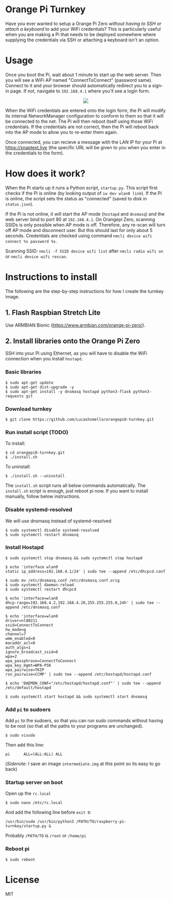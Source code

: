 # Orange Pi Turnkey

Have you ever wanted to setup a Orange Pi Zero *without having to SSH or attach a keyboard* to add your WiFi credentials? This is particularly useful when you are making a Pi that needs to be deployed somewhere where supplying the credentials via SSH or attaching a keyboard isn't an option.

# Usage 

Once you boot the Pi, wait about 1 minute to start up the web server. Then you will see a WiFi AP named "ConnectToConnect" (password same). Connect to it and your browser should automatically redirect you to a sign-in page. If not, navigate to `192.168.4.1` where you'll see a login form. 

<p align="center">
  <img src="https://user-images.githubusercontent.com/6550035/36927004-9dd66774-1e2f-11e8-941a-aa192005b2d6.png"/>
</p>

When the WiFi credentials are entered onto the login form, the Pi will modify its internal NetworkManager configuration to conform to them so that it will be connected to the net. The Pi will then reboot itself using those WiFi credentials. If the credentials are not correct, then the Pi will reboot back into the AP mode to allow you to re-enter them again.

Once connected, you can recieve a message with the LAN IP for your Pi at https://snaptext.live (the specific URL will be given to you when you enter in the credentials to the form).

# How does it work?

When the Pi starts up it runs a Python script, `startup.py`. This script first checks if the Pi is online (by looking output of `iw dev wlan0 link`). If the Pi is online, the script sets the status as "connected" (saved to disk in `status.json`).

If the Pi is not online, it will start the AP mode (`hostapd` and `dnsmasq`) and the web server bind to port 80 at `192.168.4.1`.
On Orangepi Zero, scanning SSIDs is only possible when AP mode is off. Therefore, any re-scan will turn off AP mode and disconnect user. But this should last for only about 5 seconds. Credentials are checked using command `nmcli device wifi connect %s password %s`.  

Scanning SSID: `nmcli -f SSID device wifi list` after `nmcli radio wifi on` or `nmcli device wifi rescan`.

# Instructions to install

The following are the step-by-step instructions for how I create the turnkey image.

## 1. Flash Raspbian Stretch Lite
Use ARMBIAN Bionic (https://www.armbian.com/orange-pi-zero/).

## 2. Install libraries onto the Orange Pi Zero

SSH into your Pi using Ethernet, as you will have to disable the WiFi connection when you install `hostapd`.

### Basic libraries

```
$ sudo apt-get update
$ sudo apt-get dist-upgrade -y
$ sudo apt-get install -y dnsmasq hostapd python3-flask python3-requests git
```

### Download turnkey

```
$ git clone https://github.com/Lucashsmello/orangepi0-turnkey.git
```

### Run install script (TODO)

To install:
```
$ cd orangepi0-turnkey.git
$ ./install.sh
```

To uninstall:
```
$ ./install.sh --uninstall
```

The `install.sh` script runs all below commands automatically. The `install.sh` script is enough, just reboot pi now. If you want to install manually, follow below instructions.

### Disable systemd-resolved
We will use dnsmasq instead of systemd-resolved
```
$ sudo systemctl disable systemd-resolved
$ sudo systemctl restart dnsmasq
```


### Install Hostapd

```
$ sudo systemctl stop dnsmasq && sudo systemctl stop hostapd

$ echo 'interface wlan0
static ip_address=192.168.4.1/24' | sudo tee --append /etc/dhcpcd.conf

$ sudo mv /etc/dnsmasq.conf /etc/dnsmasq.conf.orig  
$ sudo systemctl daemon-reload
$ sudo systemctl restart dhcpcd

$ echo 'interface=wlan0
dhcp-range=192.168.4.2,192.168.4.20,255.255.255.0,24h' | sudo tee --append /etc/dnsmasq.conf

$ echo 'interface=wlan0
driver=nl80211
ssid=ConnectToConnect
hw_mode=g
channel=7
wmm_enabled=0
macaddr_acl=0
auth_algs=1
ignore_broadcast_ssid=0
wpa=2
wpa_passphrase=ConnectToConnect
wpa_key_mgmt=WPA-PSK
wpa_pairwise=TKIP
rsn_pairwise=CCMP' | sudo tee --append /etc/hostapd/hostapd.conf

$ echo 'DAEMON_CONF="/etc/hostapd/hostapd.conf"' | sudo tee --append /etc/default/hostapd

$ sudo systemctl start hostapd && sudo systemctl start dnsmasq
```

### Add `pi` to sudoers

Add `pi` to the sudoers, so that you can run sudo commands without having to be root (so that all the paths to your programs are unchanged).

```
$ sudo visudo
```

Then add this line:

```
pi      ALL=(ALL:ALL) ALL
```

(_Sidenote:_ I save an image `intermediate.img` at this point so its easy to go back)


### Startup server on boot

Open up the `rc.local`

```
$ sudo nano /etc/rc.local
```

And add the following line before `exit 0`:

```
/usr/bin/sudo /usr/bin/python3 /PATH/TO/raspberry-pi-turnkey/startup.py &
```
Probably `/PATH/TO` is `/root` or `/home/pi`


### Reboot pi

```
$ sudo reboot
```

# License 

MIT
